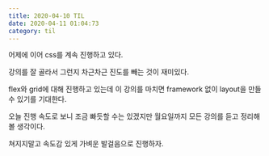 ```yaml
---
title: 2020-04-10 TIL
date: 2020-04-11 01:04:73
category: til
---
```


어제에 이어 css를 계속 진행하고 있다.

강의를 잘 골라서 그런지 차근차근 진도를 빼는 것이 재미있다.

flex와 grid에 대해 진행하고 있는데 이 강의를 마치면 framework 없이 layout을 만들 수 있기를 기대한다.

오늘 진행 속도로 보니 조금 빠듯할 수는 있겠지만 월요일까지 모든 강의를 듣고 정리해 볼 생각이다.

쳐지지말고 속도감 있게 가벼운 발걸음으로 진행하자.
